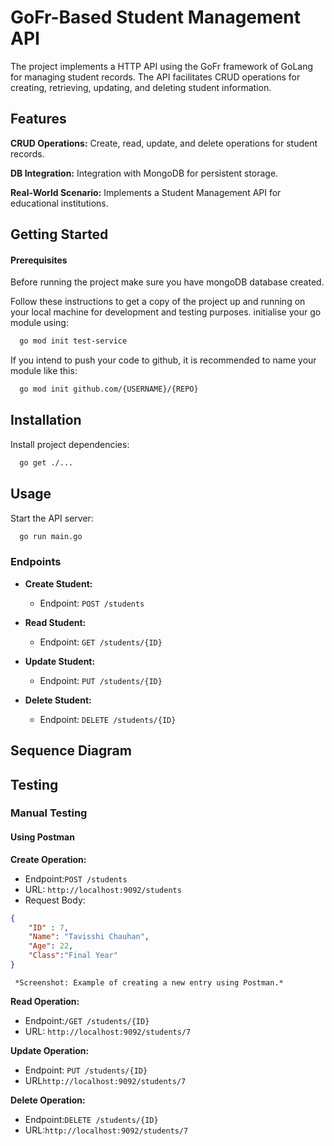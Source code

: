 
# GoFr-Based Student Management API
The project implements a HTTP API using the GoFr framework of GoLang for managing student records.
The API facilitates CRUD operations for creating, retrieving, updating, and deleting student information.

## Features
**CRUD Operations:** Create, read, update, and delete operations for student records.

**DB Integration:** Integration with MongoDB for persistent storage.

**Real-World Scenario:** Implements a Student Management API for educational institutions.

## Getting Started
#### Prerequisites
Before running the project make sure you have mongoDB database created.


Follow these instructions to get a copy of the project up and running on your local machine for development and testing purposes.
initialise your go module using:
```bash
  go mod init test-service

```
If you intend to push your code to github, it is recommended to name your module like this: 
```bash
  go mod init github.com/{USERNAME}/{REPO}

```

## Installation
Install project dependencies:

```bash
  go get ./...

```
    
## Usage
Start the API server:

```bash
  go run main.go
```
### Endpoints

- **Create Student:**
  - Endpoint: ```POST /students```
  

- **Read Student:**
  - Endpoint: ```GET /students/{ID}```
  

- **Update Student:**
  - Endpoint: ```PUT /students/{ID}```
  

- **Delete Student:**
  - Endpoint: ```DELETE /students/{ID}```
 


## Sequence Diagram




## Testing
### Manual Testing
#### Using Postman

**Create Operation:**
   - Endpoint:`POST /students`
   - URL: `http://localhost:9092/students`
   - Request Body:
```json
{
    "ID" : 7,
    "Name": "Tavisshi Chauhan",
    "Age": 22,
    "Class":"Final Year"
}
```
     
     *Screenshot: Example of creating a new entry using Postman.*


   **Read Operation:**
   - Endpoint:`/GET /students/{ID}`
   - URL: `http://localhost:9092/students/7`

**Update Operation:**
   - Endpoint: `PUT /students/{ID}`
   - URL`http://localhost:9092/students/7`

**Delete Operation:**
   - Endpoint:`DELETE /students/{ID}`
   - URL:`http://localhost:9092/students/7`



